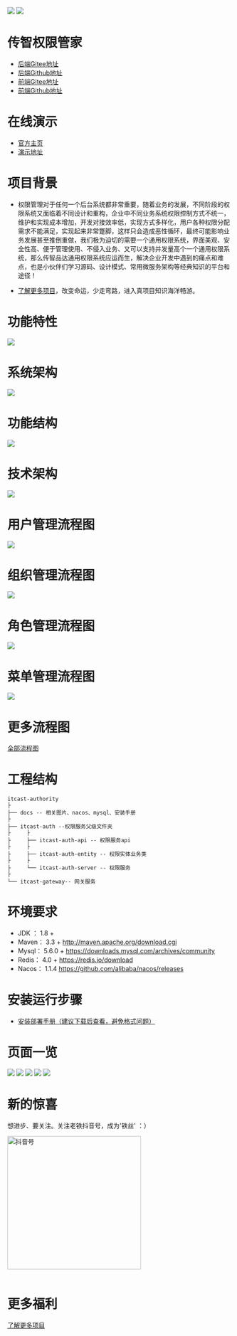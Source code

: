![](http://www.itcast.cn/2018czgw/images/logo.png)
![](http://www.itcast.cn/2020gw/images/slogan2.jpg)

传智权限管家
=========================

- [后端Gitee地址](https://gitee.com/itcastopen/itcast-authority.git)
- [后端Github地址](https://github.com/itcastopen/itcast-authority.git)
- [前端Gitee地址](https://gitee.com/itcastopen/itcast-authority-web.git)
- [前端Github地址](https://github.com/itcastopen/itcast-authority-web.git)


**在线演示**
=========================
- [官方主页](https://pip.itcast.cn/java-qxgj)
- [演示地址](http://www-permission-admin.itheima.net)

**项目背景**
=========================

- 权限管理对于任何一个后台系统都非常重要，随着业务的发展，不同阶段的权限系统又面临着不同设计和重构，企业中不同业务系统权限控制方式不统一，维护和实现成本增加，开发对接效率低，实现方式多样化，用户各种权限分配需求不能满足，实现起来非常蹩脚，这样只会造成恶性循环，最终可能影响业务发展甚至推倒重做，我们极为迫切的需要一个通用权限系统，界面美观、安全性高、便于管理使用、不侵入业务、又可以支持并发量高个一个通用权限系统，那么传智品达通用权限系统应运而生，解决企业开发中遇到的痛点和难点，也是小伙伴们学习源码、设计模式、常用微服务架构等经典知识的平台和途径！

- [了解更多项目](https://project-dev.itheima.net/java)，改变命运，少走弯路，进入真项目知识海洋畅游。

功能特性
=========================
![](docs/img/功能特色.png)

系统架构 
=========================
![](docs/img/系统架构图.png)

功能结构
=========================
![](docs/img/权限管理功能结构图.png)

技术架构
=========================
![](docs/img/技术架构图.png)

用户管理流程图
=========================
![](docs/img/流程图/用户管理.png)

组织管理流程图
=========================
![](docs/img/流程图/组织管理.png)

角色管理流程图
=========================
![](docs/img/流程图/角色管理.png)

菜单管理流程图
=========================
![](docs/img/流程图/菜单管理.png)

更多流程图
=========================
[全部流程图](docs/img/流程图)


工程结构
=========================

``` 
itcast-authority
├
├── docs -- 相关图片、nacos、mysql、安装手册
├
├── itcast-auth --权限服务父级文件夹
├     ├
├     ├── itcast-auth-api -- 权限服务api
├     ├
├     ├── itcast-auth-entity -- 权限实体业务类
├     ├
├     └── itcast-auth-server -- 权限服务
├
└── itcast-gateway-- 网关服务 
```

环境要求
=========================

- JDK ： 1.8 +
- Maven： 3.3 +
  http://maven.apache.org/download.cgi
- Mysql： 5.6.0 +
  https://downloads.mysql.com/archives/community
- Redis： 4.0 +
  https://redis.io/download
- Nacos： 1.1.4
  https://github.com/alibaba/nacos/releases
  
安装运行步骤
=========================

- [安装部署手册（建议下载后查看，避免格式问题）](docs/安装手册/install.md)

页面一览
=========================
![](docs/img/页面/菜单.png)
![](docs/img/页面/权限配置.png)
![](docs/img/页面/应用配置.png)
![](docs/img/页面/应用-流程.png)
![](docs/img/页面/应用-品优购.png)

新的惊喜
=========================
想进步、要关注。关注老铁抖音号，成为'铁丝' ：）

<img src="docs/img/douyin.jpeg" width="300"  alt="抖音号" />
<br><br>

更多福利
=========================

[了解更多项目](https://pip.itcast.cn/home)
